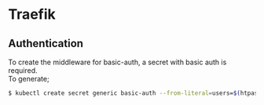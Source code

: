 # Traefik

## Authentication
To create the middleware for basic-auth, a secret with basic auth is required.  
To generate;  
```bash
$ kubectl create secret generic basic-auth --from-literal=users=$(htpasswd -nb username password | base64)
```